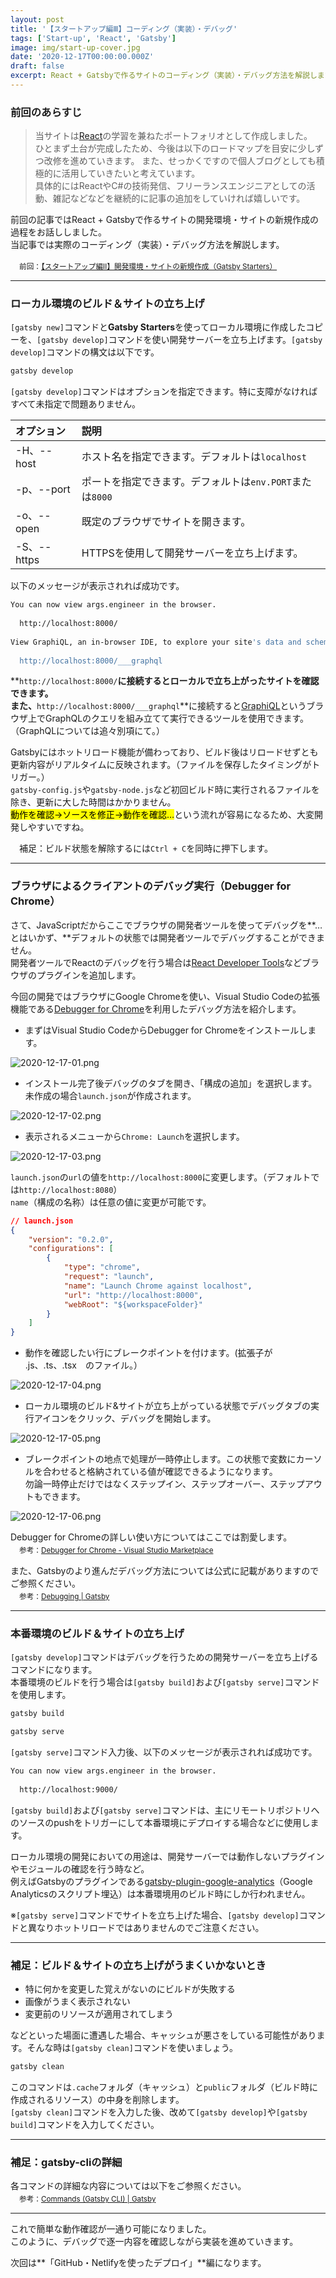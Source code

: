 ```yaml
---
layout: post
title: '【スタートアップ編Ⅲ】コーディング（実装）・デバッグ'
tags: ['Start-up', 'React', 'Gatsby']
image: img/start-up-cover.jpg
date: '2020-12-17T00:00:00.000Z'
draft: false
excerpt: React + Gatsbyで作るサイトのコーディング（実装）・デバッグ方法を解説します。
---
```


### 前回のあらすじ

>当サイトは[React](https://ja.reactjs.org/)の学習を兼ねたポートフォリオとして作成しました。<br>
>ひとまず土台が完成したため、今後は以下のロードマップを目安に少しずつ改修を進めていきます。
>また、せっかくですので個人ブログとしても積極的に活用していきたいと考えています。<br>
>具体的にはReactやC#の技術発信、フリーランスエンジニアとしての活動、雑記などなどを継続的に記事の追加をしていければ嬉しいです。

前回の記事ではReact + Gatsbyで作るサイトの開発環境・サイトの新規作成の過程をお話ししました。<br>
当記事では実際のコーディング（実装）・デバッグ方法を解説します。

　<small>前回：[【スタートアップ編Ⅱ】開発環境・サイトの新規作成（Gatsby Starters）](/2020-12-15/)</small>

---

### ローカル環境のビルド＆サイトの立ち上げ

`[gatsby new]`コマンドと**Gatsby Starters**を使ってローカル環境に作成したコピーを、`[gatsby develop]`コマンドを使い開発サーバーを立ち上げます。`[gatsby develop]`コマンドの構文は以下です。

```bash
gatsby develop
```

`[gatsby develop]`コマンドはオプションを指定できます。特に支障がなければすべて未指定で問題ありません。

| オプション | 説明 |
| :-- | :-- |
|   -H、--host  |   ホスト名を指定できます。デフォルトは`localhost`  |
|   -p、--port  |   ポートを指定できます。デフォルトは`env.PORT`または`8000`   |
|   -o、--open  |   既定のブラウザでサイトを開きます。  |
|   -S、--https  |   HTTPSを使用して開発サーバーを立ち上げます。  |

以下のメッセージが表示されれば成功です。

```bash
You can now view args.engineer in the browser.
⠀
  http://localhost:8000/
⠀
View GraphiQL, an in-browser IDE, to explore your site's data and schema
⠀
  http://localhost:8000/___graphql
```

**`http://localhost:8000/`**に接続するとローカルで立ち上がったサイトを確認できます。<br>
また、**`http://localhost:8000/___graphql`**に接続すると[GraphiQL](https://www.gatsbyjs.com/docs/running-queries-with-graphiql/)というブラウザ上でGraphQLのクエリを組み立てて実行できるツールを使用できます。<br>
（GraphQLについては追々別項にて。）

Gatsbyにはホットリロード機能が備わっており、ビルド後はリロードせずとも更新内容がリアルタイムに反映されます。（ファイルを保存したタイミングがトリガー。）<br>
`gatsby-config.js`や`gatsby-node.js`など初回ビルド時に実行されるファイルを除き、更新に大した時間はかかりません。<br>
<mark>動作を確認→ソースを修正→動作を確認…</mark>という流れが容易になるため、大変開発しやすいですね。

　補足：ビルド状態を解除するには`Ctrl + C`を同時に押下します。

---

### ブラウザによるクライアントのデバッグ実行（Debugger for Chrome）

さて、JavaScriptだからここでブラウザの開発者ツールを使ってデバッグを**…とはいかず、**デフォルトの状態では開発者ツールでデバッグすることができません。<br>
開発者ツールでReactのデバッグを行う場合は[React Developer Tools](https://chrome.google.com/webstore/detail/react-developer-tools/fmkadmapgofadopljbjfkapdkoienihi?hl=ja)などブラウザのプラグインを追加します。

今回の開発ではブラウザにGoogle Chromeを使い、Visual Studio Codeの拡張機能である[Debugger for Chrome](https://marketplace.visualstudio.com/items?itemName=msjsdiag.debugger-for-chrome)を利用したデバッグ方法を紹介します。

- まずはVisual Studio CodeからDebugger for Chromeをインストールします。

![2020-12-17-01.png](img/2020-12-17-01.png)

- インストール完了後デバッグのタブを開き、「構成の追加」を選択します。未作成の場合`launch.json`が作成されます。<br>

![2020-12-17-02.png](img/2020-12-17-02.png)

- 表示されるメニューから`Chrome: Launch`を選択します。

![2020-12-17-03.png](img/2020-12-17-03.png)

`launch.json`の`url`の値を`http://localhost:8000`に変更します。（デフォルトでは`http://localhost:8080`）<br>
`name`（構成の名称）は任意の値に変更が可能です。

```json
// launch.json
{
    "version": "0.2.0",
    "configurations": [
        {
            "type": "chrome",
            "request": "launch",
            "name": "Launch Chrome against localhost",
            "url": "http://localhost:8000",
            "webRoot": "${workspaceFolder}"
        }
    ]
}
```

- 動作を確認したい行にブレークポイントを付けます。(拡張子が .js、.ts、.tsx　のファイル。）

![2020-12-17-04.png](img/2020-12-17-04.png)

- ローカル環境のビルド&サイトが立ち上がっている状態でデバッグタブの実行アイコンをクリック、デバッグを開始します。

![2020-12-17-05.png](img/2020-12-17-05.png)

- ブレークポイントの地点で処理が一時停止します。この状態で変数にカーソルを合わせると格納されている値が確認できるようになります。<br>
勿論一時停止だけではなくステップイン、ステップオーバー、ステップアウトもできます。

![2020-12-17-06.png](img/2020-12-17-06.png)

Debugger for Chromeの詳しい使い方についてはここでは割愛します。<br>
　<small>参考：[Debugger for Chrome - Visual Studio Marketplace](https://marketplace.visualstudio.com/items?itemName=msjsdiag.debugger-for-chrome)</small>

また、Gatsbyのより進んだデバッグ方法については公式に記載がありますのでご参照ください。<br>
　<small>参考：[Debugging | Gatsby](https://www.gatsbyjs.com/docs/debugging/)</small>

---

### 本番環境のビルド＆サイトの立ち上げ

`[gatsby develop]`コマンドはデバッグを行うための開発サーバーを立ち上げるコマンドになります。<br>
本番環境のビルドを行う場合は`[gatsby build]`および`[gatsby serve]`コマンドを使用します。

```bash
gatsby build
```

```bash
gatsby serve
```

`[gatsby serve]`コマンド入力後、以下のメッセージが表示されれば成功です。

```bash
You can now view args.engineer in the browser.
⠀
  http://localhost:9000/
```

`[gatsby build]`および`[gatsby serve]`コマンドは、主にリモートリポジトリへのソースのpushをトリガーにして本番環境にデプロイする場合などに使用します。

ローカル環境の開発においての用途は、開発サーバーでは動作しないプラグインやモジュールの確認を行う時など。<br>
例えばGatsbyのプラグインである[gatsby-plugin-google-analytics](https://www.gatsbyjs.com/plugins/gatsby-plugin-google-analytics/)（Google Analyticsのスクリプト埋込）は本番環境用のビルド時にしか行われません。

※`[gatsby serve]`コマンドでサイトを立ち上げた場合、`[gatsby develop]`コマンドと異なりホットリロードではありませんのでご注意ください。

---

### 補足：ビルド＆サイトの立ち上げがうまくいかないとき

- 特に何かを変更した覚えがないのにビルドが失敗する
- 画像がうまく表示されない
- 変更前のリソースが適用されてしまう

などといった場面に遭遇した場合、キャッシュが悪さをしている可能性があります。そんな時は`[gatsby clean]`コマンドを使いましょう。

```bash
gatsby clean
```

このコマンドは`.cache`フォルダ（キャッシュ）と`public`フォルダ（ビルド時に作成されるリソース）の中身を削除します。<br>
`[gatsby clean]`コマンドを入力した後、改めて`[gatsby develop]`や`[gatsby build]`コマンドを入力してください。

---

### 補足：gatsby-cliの詳細

各コマンドの詳細な内容については以下をご参照ください。<br>
　<small>参考：[Commands (Gatsby CLI) | Gatsby](https://www.gatsbyjs.com/docs/gatsby-cli/)</small>

---

これで簡単な動作確認が一通り可能になりました。<br>
このように、デバッグで逐一内容を確認しながら実装を進めていきます。

次回は**「GitHub・Netlifyを使ったデプロイ」**編になります。